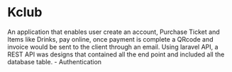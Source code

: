 # Kclub
An application that enables user create an account, Purchase Ticket and Items like Drinks, pay online, once payment is complete a QRcode and invoice would be sent to the client through an email.   Using laravel API, a REST API was designs that contained all the end point and included all the database table.  - Authentication  
